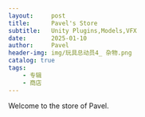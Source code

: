 ```yaml
---
layout:     post
title:      Pavel's Store
subtitle:   Unity Plugins,Models,VFX
date:       2025-01-10
author:     Pavel
header-img: img/玩具总动员4_ 杂物.png
catalog: true
tags:
    - 专辑
    - 商店
---
```


Welcome to the store of Pavel.